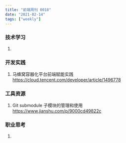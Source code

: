 ```yaml
---
title: "前端周刊 0018"
date: "2021-02-14"
tags: ["weekly"]
---
```


### 技术学习
1. 

### 开发实践
1. 马蜂窝容器化平台前端赋能实践 https://cloud.tencent.com/developer/article/1496778

### 工具资源
1. Git submodule 子模块的管理和使用 https://www.jianshu.com/p/9000cd49822c

### 职业思考
1. 